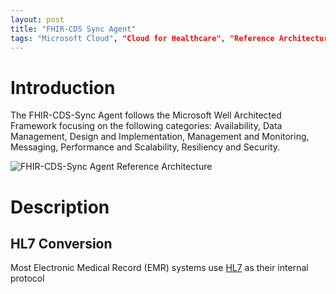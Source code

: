 ```yaml
---
layout: post
title: "FHIR-CDS Sync Agent"
tags: "Microsoft Cloud", "Cloud for Healthcare", "Reference Architecture"
---
```


# Introduction

The FHIR-CDS-Sync Agent follows the Microsoft Well Architected Framework focusing on the following categories:  Availability, Data Management, Design and Implementation, Management and Monitoring, Messaging, Performance and Scalability, Resiliency and Security.  

![FHIR-CDS-Sync Agent Reference Architecture](/health-architectures/assets/images/SyncAgentTechnicalDesign.png)

# Description 

## HL7 Conversion 
Most Electronic Medical Record (EMR) systems use [HL7](https://www.hl7.org/) as their internal protocol 
